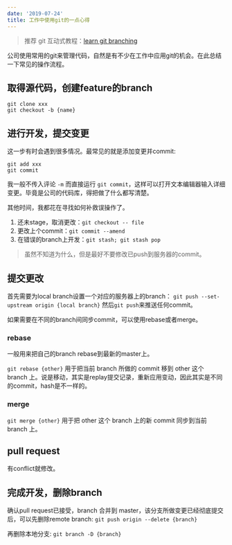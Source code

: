 ```yaml
---
date: '2019-07-24'
title: 工作中使用git的一点心得
---
```


> 推荐 git 互动式教程：[learn git branching](https://learngitbranching.js.org)

公司使用常用的git来管理代码，自然是有不少在工作中应用git的机会。在此总结一下常见的操作流程。

## 取得源代码，创建feature的branch
```
git clone xxx
git checkout -b {name}
```

## 进行开发，提交变更
这一步有时会遇到很多情况。最常见的就是添加变更并commit: 

```
git add xxx
git commit
```

我一般不传入评论 `-m` 而直接运行 `git commit`，这样可以打开文本编辑器输入详细变更。毕竟是公司的代码库，得把做了什么都写清楚。

其他时间，我都花在寻找如何补救误操作了。

1. 还未stage，取消更改：`git checkout -- file`
2. 更改上个commit：`git commit --amend`
3. 在错误的branch上开发：`git stash; git stash pop`

> 虽然不知道为什么，但是最好不要修改已push到服务器的commit。

## 提交更改
首先需要为local branch设置一个对应的服务器上的branch：
`git push --set-upstream origin {local branch}`
然后`git push`来推送任何commit。

如果需要在不同的branch间同步commit，可以使用rebase或者merge。

### rebase
一般用来把自己的branch rebase到最新的master上。

`git rebase {other}` 用于把当前 branch 所做的 commit 移到 other 这个 branch 上。说是移动，其实是replay提交记录，重新应用变动，因此其实是不同的commit，hash是不一样的。

### merge
`git merge {other}` 用于把 other 这个 branch 上的新 commit 同步到当前 branch 上。

## pull request
有conflict就修改。

## 完成开发，删除branch
确认pull request已接受，branch 合并到 master，该分支所做变更已经彻底提交后，可以先删除remote branch:
`git push origin --delete {branch}`

再删除本地分支: `git branch -D {branch}`